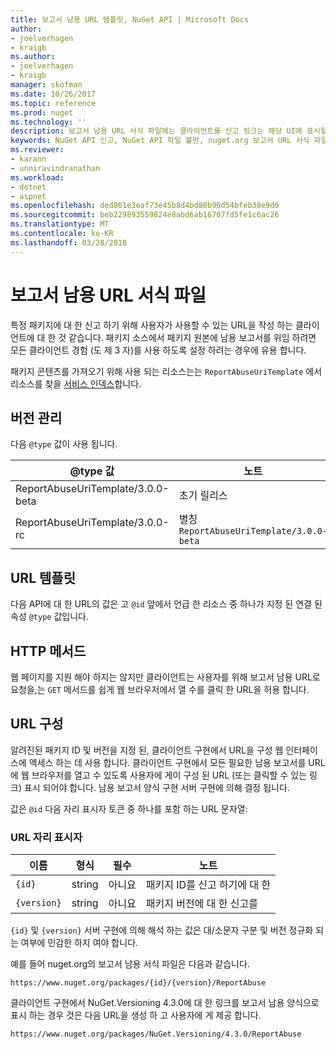 ```yaml
---
title: 보고서 남용 URL 템플릿, NuGet API | Microsoft Docs
author:
- joelverhagen
- kraigb
ms.author:
- joelverhagen
- kraigb
manager: skofman
ms.date: 10/26/2017
ms.topic: reference
ms.prod: nuget
ms.technology: ''
description: 보고서 남용 URL 서식 파일에는 클라이언트를 신고 링크는 해당 UI에 표시할 수 있습니다.
keywords: NuGet API 신고, NuGet API 파일 불만, nuget.org 보고서 URL 서식 파일
ms.reviewer:
- karann
- unniravindranathan
ms.workload:
- dotnet
- aspnet
ms.openlocfilehash: ded861e3eaf73e45b8d4bd80b96d54bfeb38e9d6
ms.sourcegitcommit: beb229893559824e8abd6ab16707fd5fe1c6ac26
ms.translationtype: MT
ms.contentlocale: ko-KR
ms.lasthandoff: 03/28/2018
---
```

# <a name="report-abuse-url-template"></a>보고서 남용 URL 서식 파일

특정 패키지에 대 한 신고 하기 위해 사용자가 사용할 수 있는 URL을 작성 하는 클라이언트에 대 한 것 같습니다. 패키지 소스에서 패키지 원본에 남용 보고서를 위임 하려면 모든 클라이언트 경험 (도 제 3 자)를 사용 하도록 설정 하려는 경우에 유용 합니다.

패키지 콘텐츠를 가져오기 위해 사용 되는 리소스는는 `ReportAbuseUriTemplate` 에서 리소스를 찾을 [서비스 인덱스](service-index.md)합니다.

## <a name="versioning"></a>버전 관리

다음 `@type` 값이 사용 됩니다.

@type 값                       | 노트
--------------------------------- | -----
ReportAbuseUriTemplate/3.0.0-beta | 초기 릴리스
ReportAbuseUriTemplate/3.0.0-rc   | 별칭 `ReportAbuseUriTemplate/3.0.0-beta`

## <a name="url-template"></a>URL 템플릿

다음 API에 대 한 URL의 값은 고 `@id` 앞에서 언급 한 리소스 중 하나가 지정 된 연결 된 속성 `@type` 값입니다.

## <a name="http-methods"></a>HTTP 메서드

웹 페이지를 지원 해야 하지는 않지만 클라이언트는 사용자를 위해 보고서 남용 URL로 요청을,는 `GET` 메서드를 쉽게 웹 브라우저에서 열 수를 클릭 한 URL을 허용 합니다.

## <a name="construct-the-url"></a>URL 구성

알려진된 패키지 ID 및 버전을 지정 된, 클라이언트 구현에서 URL을 구성 웹 인터페이스에 액세스 하는 데 사용 합니다. 클라이언트 구현에서 모든 필요한 남용 보고서를 URL에 웹 브라우저를 열고 수 있도록 사용자에 게이 구성 된 URL (또는 클릭할 수 있는 링크) 표시 되어야 합니다. 남용 보고서 양식 구현 서버 구현에 의해 결정 됩니다.

값은 `@id` 다음 자리 표시자 토큰 중 하나를 포함 하는 URL 문자열:

### <a name="url-placeholders"></a>URL 자리 표시자

이름        | 형식    | 필수 | 노트
----------- | ------- | -------- | -----
`{id}`      | string  | 아니요       | 패키지 ID를 신고 하기에 대 한
`{version}` | string  | 아니요       | 패키지 버전에 대 한 신고를

`{id}` 및 `{version}` 서버 구현에 의해 해석 하는 값은 대/소문자 구분 및 버전 정규화 되는 여부에 민감한 하지 여야 합니다.

예를 들어 nuget.org의 보고서 남용 서식 파일은 다음과 같습니다.

    https://www.nuget.org/packages/{id}/{version}/ReportAbuse

클라이언트 구현에서 NuGet.Versioning 4.3.0에 대 한 링크를 보고서 남용 양식으로 표시 하는 경우 것은 다음 URL을 생성 하 고 사용자에 게 제공 합니다.

    https://www.nuget.org/packages/NuGet.Versioning/4.3.0/ReportAbuse
